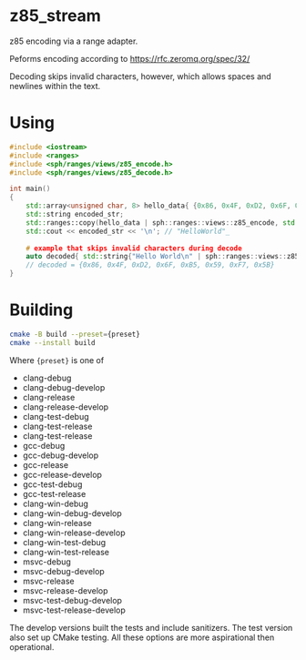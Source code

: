# z85_stream
z85 encoding via a range adapter.

Peforms encoding according to https://rfc.zeromq.org/spec/32/

Decoding skips invalid characters, however, which allows spaces and newlines within the text.

# Using

```cpp
#include <iostream>
#include <ranges>
#include <sph/ranges/views/z85_encode.h>
#include <sph/ranges/views/z85_decode.h>

int main()
{
    std::array<unsigned char, 8> hello_data{ {0x86, 0x4F, 0xD2, 0x6F, 0xB5, 0x59, 0xF7, 0x5B} };
    std::string encoded_str;
    std::ranges::copy(hello_data | sph::ranges::views::z85_encode, std::back_inserter(encoded_str));
    std::cout << encoded_str << '\n'; // "HelloWorld"_
    
    # example that skips invalid characters during decode
    auto decoded{ std::string{"Hello World\n" | sph::ranges::views::z85_decode | std::ranges::to<std::vector>() };
    // decoded = {0x86, 0x4F, 0xD2, 0x6F, 0xB5, 0x59, 0xF7, 0x5B}
}

```

# Building

```sh
cmake -B build --preset={preset}
cmake --install build 
```
Where `{preset}` is one of
 * clang-debug
 * clang-debug-develop
 * clang-release
 * clang-release-develop
 * clang-test-debug
 * clang-test-release
 * clang-test-release
 * gcc-debug
 * gcc-debug-develop
 * gcc-release
 * gcc-release-develop
 * gcc-test-debug
 * gcc-test-release
 * clang-win-debug
 * clang-win-debug-develop
 * clang-win-release
 * clang-win-release-develop
 * clang-win-test-debug
 * clang-win-test-release
 * msvc-debug
 * msvc-debug-develop
 * msvc-release
 * msvc-release-develop
 * msvc-test-debug-develop
 * msvc-test-release-develop

The develop versions built the tests and include sanitizers. The test version 
also set up CMake testing. All these options are more aspirational then 
operational.